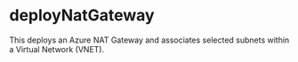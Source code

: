 # deployNatGateway
This deploys an Azure NAT Gateway and associates selected subnets within a Virtual Network (VNET).
